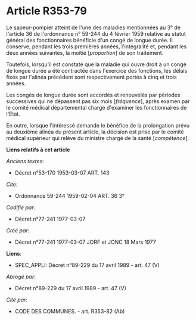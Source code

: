 # Article R353-79

Le sapeur-pompier atteint de l'une des maladies mentionnées au 3° de l'article 36 de l'ordonnance n° 59-244 du 4 février 1959
relative au statut général des fonctionnaires bénéficie d'un congé de longue durée. Il conserve, pendant les trois premières
années, l'intégralité et, pendant les deux années suivantes, la moitié [*proportion*] de son traitement.

Toutefois, lorsqu'il est constaté que la maladie qui ouvre droit à un congé de longue durée a été contractée dans l'exercice
des fonctions, les délais fixés par l'alinéa précédent sont respectivement portés à cinq et trois années.

Les congés de longue durée sont accordés et renouvelés par périodes successives qui ne dépassent pas six mois [*fréquence*],
après examen par le comité médical départemental chargé d'examiner les fonctionnaires de l'Etat.

En outre, lorsque l'intéressé demande le bénéfice de la prolongation prévu au deuxième alinéa du présent article, la décision
est prise par le comité médical supérieur qui relève du ministre chargé de la santé [*compétence*].

**Liens relatifs à cet article**

_Anciens textes_:

  - Décret n°53-170 1953-03-07 ART. 143

_Cite_:

  - Ordonnance 59-244 1959-02-04 ART. 36 3°

_Codifié par_:

  - Décret n°77-241 1977-03-07

_Créé par_:

  - Décret n°77-241 1977-03-07 JORF et JONC 18 Mars 1977

**Liens**:

  - SPEC_APPLI: Décret n°89-229 du 17 avril 1989 - art. 47 (V)

_Abrogé par_:

  - Décret n°89-229 du 17 avril 1989 - art. 47 (V)

_Cité par_:

  - CODE DES COMMUNES. - art. R353-82 (Ab)
